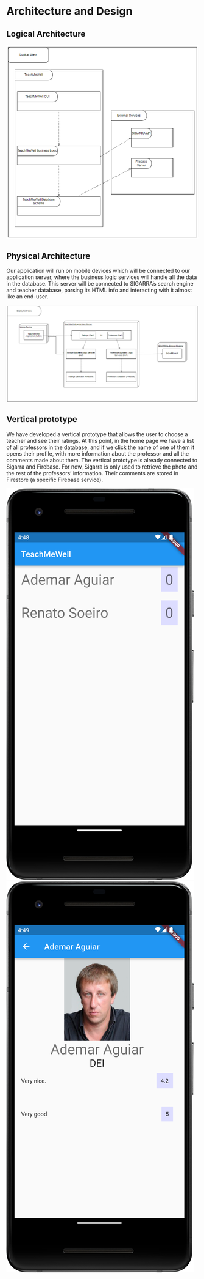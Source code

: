 # Architecture and Design

## Logical Architecture

![Logical Architecture](../images/Logical%20Architecture.png)

## Physical Architecture

Our application will run on mobile devices which will be connected to our application server, where the business logic services will handle all the 
data in the database. This server will be connected to SIGARRA’s search engine and teacher database, parsing its HTML info and interacting with it almost like an end-user.

![Physical Architecture](../images/Physical%20Architecture.png)

## Vertical prototype

We have developed a vertical prototype that allows the user to choose a teacher and see their ratings. At this point, in the home page we have a 
list of all professors in the database, and if we click the name of one of them it opens their profile, with more information about the professor 
and all the comments made about them. The vertical prototype is already connected to Sigarra and Firebase. For now, Sigarra is only used to retrieve 
the photo and the rest of the professors’ information. Their comments are stored in Firestore (a specific Firebase service).

![Vertical UI 1](../images/Vertical_UI_1.png)
![Vertical UI 2](../images/Vertical_UI_2.png)
